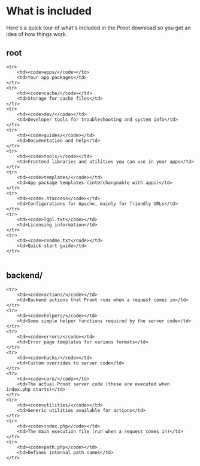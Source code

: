 
# What is included

Here's a quick tour of what's included in the Proot download so you get an idea of how things work.



## root

<table>

	<tr>
		<td><code>apps/</code></td>
		<td>Your app packages</td>
	</tr>
	<tr>
		<td><code>cache/</code></td>
		<td>Storage for cache files</td>
	</tr>
	<tr>
		<td><code>dev/</code></td>
		<td>Developer tools for troubleshooting and system info</td>
	</tr>
	<tr>
		<td><code>guides/</code></td>
		<td>Documentation and help</td>
	</tr>
	<tr>
		<td><code>tools/</code></td>
		<td>Frontend libraries and utilities you can use in your apps</td>
	</tr>
	<tr>
		<td><code>templates/</code></td>
		<td>App package templates (interchangeable with apps)</td>
	</tr>
	<tr>
		<td><code>.htaccess</code></td>
		<td>Configurations for Apache, mainly for friendly URLs</td>
	</tr>
	<tr>
		<td><code>lgpl.txt</code></td>
		<td>Licensing information</td>
	</tr>
	<tr>
		<td><code>readme.txt</code></td>
		<td>Quick start guide</td>
	</tr>

</table>



## backend/

<table>

	<tr>
		<td><code>actions/</code></td>
		<td>Backend actions that Proot runs when a request comes in</td>
	</tr>
	<tr>
		<td><code>helpers/</code></td>
		<td>Some simple helper functions required by the server code</td>
	</tr>
	<tr>
		<td><code>errors/</code></td>
		<td>Error page templates for various formats</td>
	</tr>
	<tr>
		<td><code>hacks/</code></td>
		<td>Custom overrides to server code</td>
	</tr>
	<tr>
		<td><code>core/</code></td>
		<td>The actual Proot server code (these are executed when index.php starts)</td>
	</tr>
	<tr>
		<td><code>utilities/</code></td>
		<td>Generic utilities available for actions</td>
	</tr>
	<tr>
		<td><code>index.php</code></td>
		<td>The main execution file (run when a request comes in)</td>
	</tr>
	<tr>
		<td><code>path.php</code></td>
		<td>Defines internal path names</td>
	</tr>

</table>
